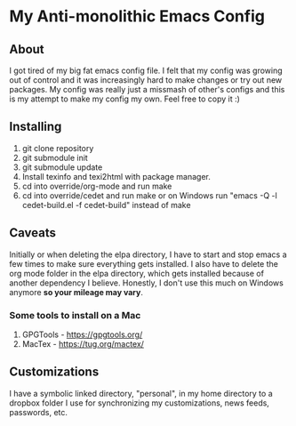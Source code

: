 # My Anti-monolithic Emacs Config

## About
I got tired of my big fat emacs config file.  I felt that my config was growing out of control and it was increasingly hard to make changes or try out new packages.  My config was really just a missmash of other's configs and this is my attempt to make my config my own.  Feel free to copy it :)

## Installing
1. git clone repository
2. git submodule init
3. git submodule update
4. Install texinfo and texi2html with package manager.
4. cd into override/org-mode and run make
5. cd into override/cedet and run make or on Windows run "emacs -Q -l cedet-build.el -f cedet-build" instead of make

## Caveats
Initially or when deleting the elpa directory, I have to start and stop emacs a few times to make sure everything gets installed.  I also have to delete the org mode folder in the elpa directory, which gets installed because of another dependency I believe. 
Honestly, I don't use this much on Windows anymore **so your mileage may vary**.

### Some tools to install on a Mac
1. GPGTools - https://gpgtools.org/
2. MacTex - https://tug.org/mactex/

## Customizations 
I have a symbolic linked directory, "personal", in my home directory to a dropbox folder I use for synchronizing my customizations, news feeds, passwords, etc.
